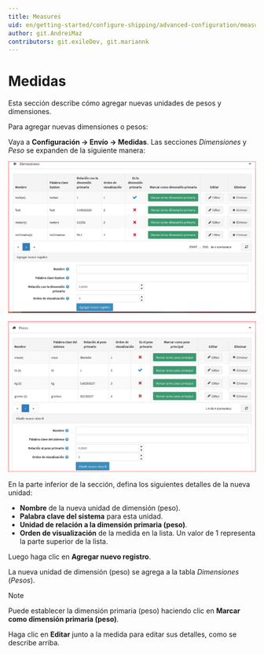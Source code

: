 ```yaml
---
title: Measures
uid: en/getting-started/configure-shipping/advanced-configuration/measures
author: git.AndreiMaz
contributors: git.exileDev, git.mariannk
---
```


# Medidas

Esta sección describe cómo agregar nuevas unidades de pesos y dimensiones.

Para agregar nuevas dimensiones o pesos:

Vaya a **Configuración → Envío → Medidas**. Las secciones *Dimensiones* y *Peso* se expanden de la siguiente manera:

![dimensions](_static/measures/dimensions.png)

![weights](_static/measures/weights.png)

En la parte inferior de la sección, defina los siguientes detalles de la nueva unidad:
* **Nombre** de la nueva unidad de dimensión (peso).
* **Palabra clave del sistema** para esta unidad.
* **Unidad de relación a la dimensión primaria (peso)**.
* **Orden de visualización** de la medida en la lista. Un valor de 1 representa la parte superior de la lista.

Luego haga clic en **Agregar nuevo registro**.

La nueva unidad de dimensión (peso) se agrega a la tabla *Dimensiones* (*Pesos*).

> [!NOTE]
>
> Puede establecer la dimensión primaria (peso) haciendo clic en **Marcar como dimensión primaria (peso)**.

Haga clic en **Editar** junto a la medida para editar sus detalles, como se describe arriba.